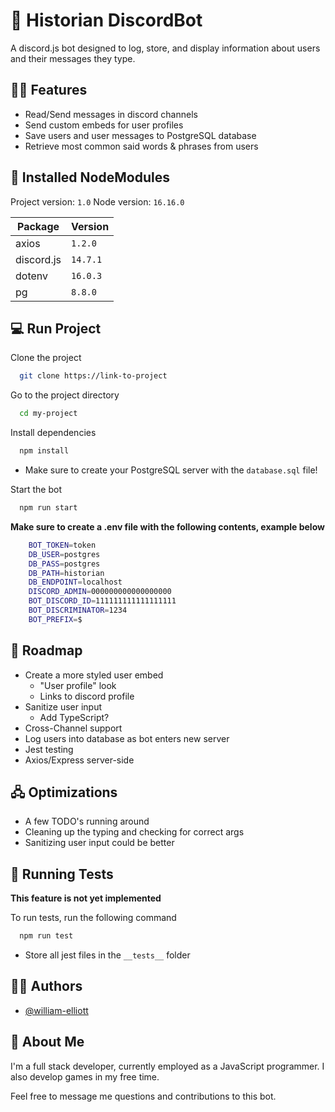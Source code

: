 # 🤖 Historian DiscordBot

A discord.js bot designed to log, store, and display
information about users and their messages they type.

## 🐱‍💻 Features

- Read/Send messages in discord channels
- Send custom embeds for user profiles
- Save users and user messages to PostgreSQL database
- Retrieve most common said words & phrases from users

## 💽 Installed NodeModules

Project version: `1.0`
Node version: `16.16.0`

| Package    | Version  |
| ---------- | -------- |
| axios      | `1.2.0`  |
| discord.js | `14.7.1` |
| dotenv     | `16.0.3` |
| pg         | `8.8.0`  |

## 💻 Run Project

Clone the project

```bash
  git clone https://link-to-project
```

Go to the project directory

```bash
  cd my-project
```

Install dependencies

```bash
  npm install
```

- Make sure to create your PostgreSQL server with the `database.sql` file!

Start the bot

```bash
  npm run start
```

**Make sure to create a .env file with the
following contents, example below**

```bash
    BOT_TOKEN=token
    DB_USER=postgres
    DB_PASS=postgres
    DB_PATH=historian
    DB_ENDPOINT=localhost
    DISCORD_ADMIN=000000000000000000
    BOT_DISCORD_ID=111111111111111111
    BOT_DISCRIMINATOR=1234
    BOT_PREFIX=$
```

## 🚧 Roadmap

- Create a more styled user embed
  - "User profile" look
  - Links to discord profile
- Sanitize user input
  - Add TypeScript?
- Cross-Channel support
- Log users into database as bot enters new server
- Jest testing
- Axios/Express server-side

## 🖧 Optimizations

- A few TODO's running around
- Cleaning up the typing and checking for correct args
- Sanitizing user input could be better

## 🧪 Running Tests

**This feature is not yet implemented**

To run tests, run the following command

```bash
  npm run test
```

- Store all jest files in the `__tests__` folder

## 👨‍💻 Authors

- [@william-elliott](https://www.github.com/wjtelliott)

## 🚀 About Me

I'm a full stack developer, currently employed as
a JavaScript programmer. I also develop games in
my free time.

Feel free to message me
questions and contributions to this bot.
